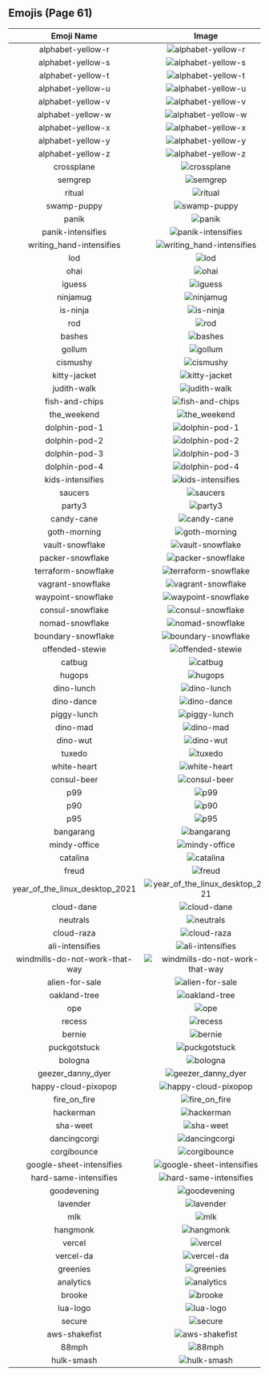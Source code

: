 
## Emojis (Page 61)
|Emoji Name|Image|
| :-: | :-: |
|alphabet-yellow-r| ![alphabet-yellow-r](/output/alphabet-yellow-r.png)|
|alphabet-yellow-s| ![alphabet-yellow-s](/output/alphabet-yellow-s.png)|
|alphabet-yellow-t| ![alphabet-yellow-t](/output/alphabet-yellow-t.png)|
|alphabet-yellow-u| ![alphabet-yellow-u](/output/alphabet-yellow-u.png)|
|alphabet-yellow-v| ![alphabet-yellow-v](/output/alphabet-yellow-v.png)|
|alphabet-yellow-w| ![alphabet-yellow-w](/output/alphabet-yellow-w.png)|
|alphabet-yellow-x| ![alphabet-yellow-x](/output/alphabet-yellow-x.png)|
|alphabet-yellow-y| ![alphabet-yellow-y](/output/alphabet-yellow-y.png)|
|alphabet-yellow-z| ![alphabet-yellow-z](/output/alphabet-yellow-z.png)|
|crossplane| ![crossplane](/output/crossplane.png)|
|semgrep| ![semgrep](/output/semgrep.png)|
|ritual| ![ritual](/output/ritual.png)|
|swamp-puppy| ![swamp-puppy](/output/swamp-puppy)|
|panik| ![panik](/output/panik.png)|
|panik-intensifies| ![panik-intensifies](/output/panik-intensifies.gif)|
|writing_hand-intensifies| ![writing_hand-intensifies](/output/writing_hand-intensifies.gif)|
|lod| ![lod](/output/lod.png)|
|ohai| ![ohai](/output/ohai.jpg)|
|iguess| ![iguess](/output/iguess.png)|
|ninjamug| ![ninjamug](/output/ninjamug.png)|
|is-ninja| ![is-ninja](/output/is-ninja.png)|
|rod| ![rod](/output/rod.png)|
|bashes| ![bashes](/output/bashes.gif)|
|gollum| ![gollum](/output/gollum.png)|
|cismushy| ![cismushy](/output/cismushy)|
|kitty-jacket| ![kitty-jacket](/output/kitty-jacket.png)|
|judith-walk| ![judith-walk](/output/judith-walk.png)|
|fish-and-chips| ![fish-and-chips](/output/fish-and-chips.png)|
|the_weekend| ![the_weekend](/output/the_weekend.png)|
|dolphin-pod-1| ![dolphin-pod-1](/output/dolphin-pod-1.png)|
|dolphin-pod-2| ![dolphin-pod-2](/output/dolphin-pod-2.png)|
|dolphin-pod-3| ![dolphin-pod-3](/output/dolphin-pod-3.png)|
|dolphin-pod-4| ![dolphin-pod-4](/output/dolphin-pod-4.png)|
|kids-intensifies| ![kids-intensifies](/output/kids-intensifies.gif)|
|saucers| ![saucers](/output/saucers.png)|
|party3| ![party3](/output/party3.png)|
|candy-cane| ![candy-cane](/output/candy-cane.png)|
|goth-morning| ![goth-morning](/output/goth-morning.png)|
|vault-snowflake| ![vault-snowflake](/output/vault-snowflake.png)|
|packer-snowflake| ![packer-snowflake](/output/packer-snowflake.png)|
|terraform-snowflake| ![terraform-snowflake](/output/terraform-snowflake.png)|
|vagrant-snowflake| ![vagrant-snowflake](/output/vagrant-snowflake.png)|
|waypoint-snowflake| ![waypoint-snowflake](/output/waypoint-snowflake.png)|
|consul-snowflake| ![consul-snowflake](/output/consul-snowflake.png)|
|nomad-snowflake| ![nomad-snowflake](/output/nomad-snowflake.png)|
|boundary-snowflake| ![boundary-snowflake](/output/boundary-snowflake.png)|
|offended-stewie| ![offended-stewie](/output/offended-stewie.gif)|
|catbug| ![catbug](/output/catbug.gif)|
|hugops| ![hugops](/output/hugops.png)|
|dino-lunch| ![dino-lunch](/output/dino-lunch.gif)|
|dino-dance| ![dino-dance](/output/dino-dance.gif)|
|piggy-lunch| ![piggy-lunch](/output/piggy-lunch.gif)|
|dino-mad| ![dino-mad](/output/dino-mad.gif)|
|dino-wut| ![dino-wut](/output/dino-wut.gif)|
|tuxedo| ![tuxedo](/output/tuxedo.png)|
|white-heart| ![white-heart](/output/white-heart.png)|
|consul-beer| ![consul-beer](/output/consul-beer.png)|
|p99| ![p99](/output/p99.png)|
|p90| ![p90](/output/p90.png)|
|p95| ![p95](/output/p95.png)|
|bangarang| ![bangarang](/output/bangarang.png)|
|mindy-office| ![mindy-office](/output/mindy-office.png)|
|catalina| ![catalina](/output/catalina.png)|
|freud| ![freud](/output/freud.png)|
|year_of_the_linux_desktop_2021| ![year_of_the_linux_desktop_2021](/output/year_of_the_linux_desktop_2021.png)|
|cloud-dane| ![cloud-dane](/output/cloud-dane.png)|
|neutrals| ![neutrals](/output/neutrals.png)|
|cloud-raza| ![cloud-raza](/output/cloud-raza.png)|
|ali-intensifies| ![ali-intensifies](/output/ali-intensifies.gif)|
|windmills-do-not-work-that-way| ![windmills-do-not-work-that-way](/output/windmills-do-not-work-that-way)|
|alien-for-sale| ![alien-for-sale](/output/alien-for-sale.png)|
|oakland-tree| ![oakland-tree](/output/oakland-tree.gif)|
|ope| ![ope](/output/ope.png)|
|recess| ![recess](/output/recess.png)|
|bernie| ![bernie](/output/bernie.png)|
|puckgotstuck| ![puckgotstuck](/output/puckgotstuck.png)|
|bologna| ![bologna](/output/bologna.png)|
|geezer_danny_dyer| ![geezer_danny_dyer](/output/geezer_danny_dyer.jpg)|
|happy-cloud-pixopop| ![happy-cloud-pixopop](/output/happy-cloud-pixopop.png)|
|fire_on_fire| ![fire_on_fire](/output/fire_on_fire.gif)|
|hackerman| ![hackerman](/output/hackerman.jpg)|
|sha-weet| ![sha-weet](/output/sha-weet.gif)|
|dancingcorgi| ![dancingcorgi](/output/dancingcorgi.gif)|
|corgibounce| ![corgibounce](/output/corgibounce.gif)|
|google-sheet-intensifies| ![google-sheet-intensifies](/output/google-sheet-intensifies.gif)|
|hard-same-intensifies| ![hard-same-intensifies](/output/hard-same-intensifies.gif)|
|goodevening| ![goodevening](/output/goodevening.png)|
|lavender| ![lavender](/output/lavender.jpg)|
|mlk| ![mlk](/output/mlk.jpg)|
|hangmonk| ![hangmonk](/output/hangmonk.gif)|
|vercel| ![vercel](/output/vercel.png)|
|vercel-da| ![vercel-da](/output/vercel-da.png)|
|greenies| ![greenies](/output/greenies.png)|
|analytics| ![analytics](/output/analytics.png)|
|brooke| ![brooke](/output/brooke.png)|
|lua-logo| ![lua-logo](/output/lua-logo.png)|
|secure| ![secure](/output/secure.gif)|
|aws-shakefist| ![aws-shakefist](/output/aws-shakefist)|
|88mph| ![88mph](/output/88mph.gif)|
|hulk-smash| ![hulk-smash](/output/hulk-smash.gif)|